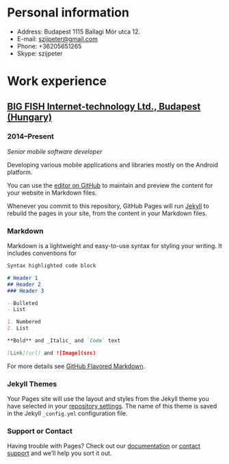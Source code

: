 # Personal information

- Address: Budapest 1115 Ballagi Mór utca 12. 
- E-mail: szijpeter@gmail.com
- Phone: +36205651265
- Skype: szijpeter

# Work experience

## [BIG FISH Internet-technology Ltd., Budapest (Hungary)](https://bigfish.hu/en/)
### 2014–Present

_Senior mobile software developer_

Developing various mobile applications and libraries mostly on the Android platform.


You can use the [editor on GitHub](https://github.com/szijpeter/szijpeter.github.io/edit/master/README.md) to maintain and preview the content for your website in Markdown files.

Whenever you commit to this repository, GitHub Pages will run [Jekyll](https://jekyllrb.com/) to rebuild the pages in your site, from the content in your Markdown files.

### Markdown

Markdown is a lightweight and easy-to-use syntax for styling your writing. It includes conventions for

```markdown
Syntax highlighted code block

# Header 1
## Header 2
### Header 3

- Bulleted
- List

1. Numbered
2. List

**Bold** and _Italic_ and `Code` text

[Link](url) and ![Image](src)
```

For more details see [GitHub Flavored Markdown](https://guides.github.com/features/mastering-markdown/).

### Jekyll Themes

Your Pages site will use the layout and styles from the Jekyll theme you have selected in your [repository settings](https://github.com/szijpeter/szijpeter.github.io/settings). The name of this theme is saved in the Jekyll `_config.yml` configuration file.

### Support or Contact

Having trouble with Pages? Check out our [documentation](https://help.github.com/categories/github-pages-basics/) or [contact support](https://github.com/contact) and we’ll help you sort it out.
